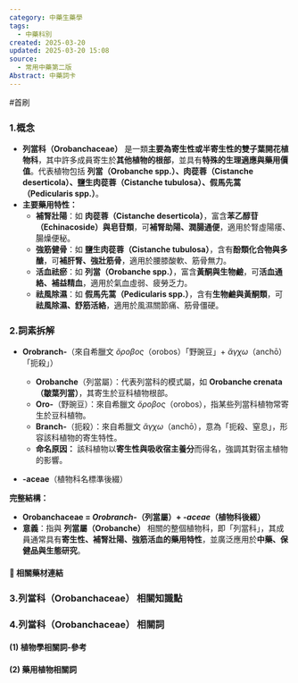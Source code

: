 ```yaml
---
category: 中藥生藥學
tags:
  - 中藥科別
created: 2025-03-20
updated: 2025-03-20 15:08
source:
  - 常用中藥第二版
Abstract: 中藥詞卡
---
```

#首刷
### 1.概念
- **列當科（Orobanchaceae）** 是一類**主要為寄生性或半寄生性的雙子葉開花植物科**，其中許多成員寄生於**其他植物的根部**，並具有**特殊的生理適應與藥用價值**。代表植物包括 **列當（Orobanche spp.）、肉蓯蓉（Cistanche deserticola）、鹽生肉蓯蓉（Cistanche tubulosa）、假馬先蒿（Pedicularis spp.）**。  
- **主要藥用特性：**  
  - **補腎壯陽**：如 **肉蓯蓉（Cistanche deserticola）**，富含**苯乙醇苷（Echinacoside）與皂苷類**，可**補腎助陽、潤腸通便**，適用於腎虛陽痿、腸燥便秘。  
  - **強筋健骨**：如 **鹽生肉蓯蓉（Cistanche tubulosa）**，含有**酚類化合物與多醣**，可**補肝腎、強壯筋骨**，適用於腰膝酸軟、筋骨無力。  
  - **活血祛瘀**：如 **列當（Orobanche spp.）**，富含**黃酮與生物鹼**，可**活血通絡、補益精血**，適用於氣血虛弱、疲勞乏力。  
  - **祛風除濕**：如 **假馬先蒿（Pedicularis spp.）**，含有**生物鹼與黃酮類**，可**祛風除濕、舒筋活絡**，適用於風濕關節痛、筋骨僵硬。 

### 2.詞素拆解
- **Orobranch-**（來自希臘文 *ὄροβος*（orobos）「野豌豆」+ *ἄγχω*（anchō）「扼殺」）  
  - **Orobanche**（列當屬）：代表列當科的模式屬，如 **Orobanche crenata（皺葉列當）**，其寄生於豆科植物根部。  
  - **Oro-**（野豌豆）：來自希臘文 *ὄροβος*（orobos），指某些列當科植物常寄生於豆科植物。  
  - **Branch-**（扼殺）：來自希臘文 *ἄγχω*（anchō），意為「扼殺、窒息」，形容該科植物的寄生特性。  
  - **命名原因：** 該科植物以**寄生性與吸收宿主養分**而得名，強調其對宿主植物的影響。  

- **-aceae**（植物科名標準後綴）  


**完整結構：**
- **Orobanchaceae = *Orobranch-*（列當屬）+ *-aceae*（植物科後綴）**  
- **意義**：指與 **列當屬（Orobanche）** 相關的整個植物科，即「列當科」，其成員通常具有**寄生性、補腎壯陽、強筋活血的藥用特性**，並廣泛應用於**中藥、保健品與生態研究**。  

#### 📌 相關藥材連結



### 3.列當科（Orobanchaceae） 相關知識點



### 4.列當科（Orobanchaceae） 相關詞
#### (1) 植物學相關詞-參考




#### (2) 藥用植物相關詞

